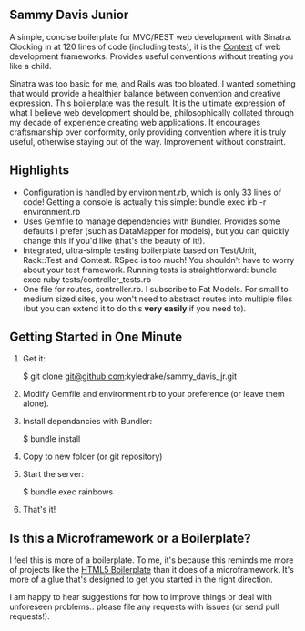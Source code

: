 ## Sammy Davis Junior

A simple, concise boilerplate for MVC/REST web development with Sinatra. Clocking in at 120 lines of code (including tests), it is the [Contest](http://blog.citrusbyte.com/2009/05/19/introducing-contest) of web development frameworks. Provides useful conventions without treating you like a child.

Sinatra was too basic for me, and Rails was too bloated. I wanted something that would provide a healthier balance between convention and creative expression. This boilerplate was the result. It is the ultimate expression of what I believe web development should be, philosophically collated through my decade of experience creating web applications. It encourages craftsmanship over conformity, only providing convention where it is truly useful, otherwise staying out of the way. Improvement without constraint.

## Highlights

* Configuration is handled by environment.rb, which is only 33 lines of code! Getting a console is actually this simple: bundle exec irb -r environment.rb
* Uses Gemfile to manage dependencies with Bundler. Provides some defaults I prefer (such as DataMapper for models), but you can quickly change this if you'd like (that's the beauty of it!).
* Integrated, ultra-simple testing boilerplate based on Test/Unit, Rack::Test and Contest. RSpec is too much! You shouldn't have to worry about your test framework. Running tests is straightforward: bundle exec ruby tests/controller\_tests.rb
* One file for routes, controller.rb. I subscribe to Fat Models. For small to medium sized sites, you won't need to abstract routes into multiple files (but you can extend it to do this __very easily__ if you need to).

## Getting Started in One Minute

1) Get it:

    $ git clone git@github.com:kyledrake/sammy_davis_jr.git

2) Modify Gemfile and environment.rb to your preference (or leave them alone).

3) Install dependancies with Bundler:

    $ bundle install

4) Copy to new folder (or git repository)

5) Start the server:

    $ bundle exec rainbows

6) That's it!

## Is this a Microframework or a Boilerplate?

I feel this is more of a boilerplate. To me, it's because this reminds me more of projects like the [HTML5 Boilerplate](http://html5boilerplate.com) than it does of a microframework. It's more of a glue that's designed to get you started in the right direction.

I am happy to hear suggestions for how to improve things or deal with unforeseen problems.. please file any requests with issues (or send pull requests!).

